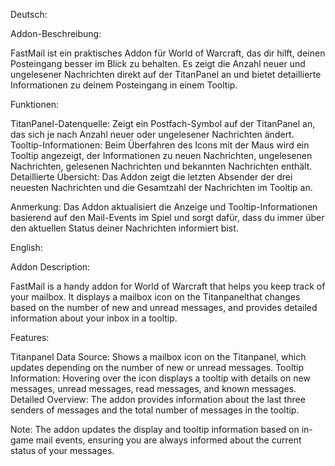 Deutsch:

Addon-Beschreibung:

FastMail ist ein praktisches Addon für World of Warcraft, das dir hilft, deinen Posteingang besser im Blick zu behalten. Es zeigt die Anzahl neuer und ungelesener Nachrichten direkt auf der TitanPanel an und bietet detaillierte Informationen zu deinem Posteingang in einem Tooltip.

Funktionen:

TitanPanel-Datenquelle: Zeigt ein Postfach-Symbol auf der TitanPanel an, das sich je nach Anzahl neuer oder ungelesener Nachrichten ändert.
Tooltip-Informationen: Beim Überfahren des Icons mit der Maus wird ein Tooltip angezeigt, der Informationen zu neuen Nachrichten, ungelesenen Nachrichten, gelesenen Nachrichten und bekannten Nachrichten enthält.
Detaillierte Übersicht: Das Addon zeigt die letzten Absender der drei neuesten Nachrichten und die Gesamtzahl der Nachrichten im Tooltip an.

Anmerkung: Das Addon aktualisiert die Anzeige und Tooltip-Informationen basierend auf den Mail-Events im Spiel und sorgt dafür, dass du immer über den aktuellen Status deiner Nachrichten informiert bist.

English:

Addon Description:

FastMail is a handy addon for World of Warcraft that helps you keep track of your mailbox. It displays a mailbox icon on the Titanpanelthat changes based on the number of new and unread messages, and provides detailed information about your inbox in a tooltip.

Features:

Titanpanel Data Source: Shows a mailbox icon on the Titanpanel, which updates depending on the number of new or unread messages.
Tooltip Information: Hovering over the icon displays a tooltip with details on new messages, unread messages, read messages, and known messages.
Detailed Overview: The addon provides information about the last three senders of messages and the total number of messages in the tooltip.

Note: The addon updates the display and tooltip information based on in-game mail events, ensuring you are always informed about the current status of your messages.
